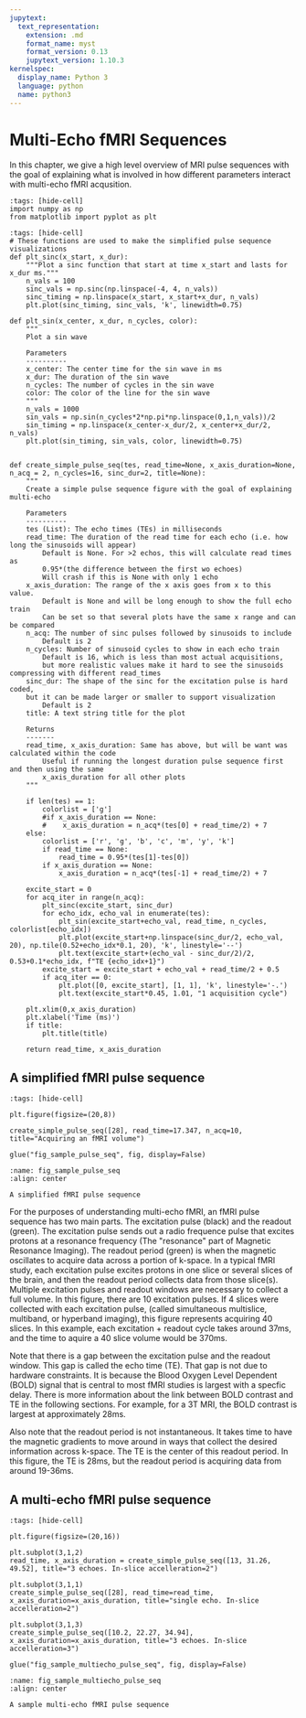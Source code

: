 ```yaml
---
jupytext:
  text_representation:
    extension: .md
    format_name: myst
    format_version: 0.13
    jupytext_version: 1.10.3
kernelspec:
  display_name: Python 3
  language: python
  name: python3
---
```


# Multi-Echo fMRI Sequences

In this chapter, we give a high level overview of MRI pulse sequences with the goal of explaining what is involved in how different parameters interact with multi-echo fMRI acqusition.

```{code-cell} ipython3
:tags: [hide-cell]
import numpy as np
from matplotlib import pyplot as plt
```

```{code-cell} ipython3
:tags: [hide-cell]
# These functions are used to make the simplified pulse sequence visualizations
def plt_sinc(x_start, x_dur):
    """Plot a sinc function that start at time x_start and lasts for x_dur ms."""
    n_vals = 100
    sinc_vals = np.sinc(np.linspace(-4, 4, n_vals))
    sinc_timing = np.linspace(x_start, x_start+x_dur, n_vals)
    plt.plot(sinc_timing, sinc_vals, 'k', linewidth=0.75)

def plt_sin(x_center, x_dur, n_cycles, color):
    """
    Plot a sin wave
    
    Parameters
    ----------
    x_center: The center time for the sin wave in ms
    x_dur: The duration of the sin wave
    n_cycles: The number of cycles in the sin wave
    color: The color of the line for the sin wave
    """
    n_vals = 1000
    sin_vals = np.sin(n_cycles*2*np.pi*np.linspace(0,1,n_vals))/2
    sin_timing = np.linspace(x_center-x_dur/2, x_center+x_dur/2, n_vals)
    plt.plot(sin_timing, sin_vals, color, linewidth=0.75)

    
def create_simple_pulse_seq(tes, read_time=None, x_axis_duration=None, n_acq = 2, n_cycles=16, sinc_dur=2, title=None):
    """
    Create a simple pulse sequence figure with the goal of explaining multi-echo

    Parameters
    ----------
    tes (List): The echo times (TEs) in milliseconds
    read_time: The duration of the read time for each echo (i.e. how long the sinusoids will appear)
        Default is None. For >2 echos, this will calculate read times as
        0.95*(the difference between the first wo echoes)
        Will crash if this is None with only 1 echo
    x_axis_duration: The range of the x axis goes from x to this value.
        Default is None and will be long enough to show the full echo train
        Can be set so that several plots have the same x range and can be compared
    n_acq: The number of sinc pulses followed by sinusoids to include
        Default is 2
    n_cycles: Number of sinusoid cycles to show in each echo train
        Default is 16, which is less than most actual acquisitions,
        but more realistic values make it hard to see the sinusoids compressing with different read_times
    sinc_dur: The shape of the sinc for the excitation pulse is hard coded,
    but it can be made larger or smaller to support visualization
        Default is 2
    title: A text string title for the plot
    
    Returns
    -------
    read_time, x_axis_duration: Same has above, but will be want was calculated within the code
        Useful if running the longest duration pulse sequence first and then using the same
        x_axis_duration for all other plots
    """

    if len(tes) == 1:
        colorlist = ['g']
        #if x_axis_duration == None:
        #    x_axis_duration = n_acq*(tes[0] + read_time/2) + 7
    else:
        colorlist = ['r', 'g', 'b', 'c', 'm', 'y', 'k']
        if read_time == None:
            read_time = 0.95*(tes[1]-tes[0])
        if x_axis_duration == None:
            x_axis_duration = n_acq*(tes[-1] + read_time/2) + 7

    excite_start = 0
    for acq_iter in range(n_acq):
        plt_sinc(excite_start, sinc_dur)
        for echo_idx, echo_val in enumerate(tes):
            plt_sin(excite_start+echo_val, read_time, n_cycles, colorlist[echo_idx])
            plt.plot(excite_start+np.linspace(sinc_dur/2, echo_val, 20), np.tile(0.52+echo_idx*0.1, 20), 'k', linestyle='--')
            plt.text(excite_start+(echo_val - sinc_dur/2)/2, 0.53+0.1*echo_idx, f"TE {echo_idx+1}")
        excite_start = excite_start + echo_val + read_time/2 + 0.5
        if acq_iter == 0:
            plt.plot([0, excite_start], [1, 1], 'k', linestyle='-.')
            plt.text(excite_start*0.45, 1.01, "1 acquisition cycle")

    plt.xlim(0,x_axis_duration)
    plt.xlabel('Time (ms)')
    if title:
        plt.title(title)

    return read_time, x_axis_duration
```

## A simplified fMRI pulse sequence

```{code-cell} ipython3
:tags: [hide-cell]

plt.figure(figsize=(20,8))

create_simple_pulse_seq([28], read_time=17.347, n_acq=10, title="Acquiring an fMRI volume")

glue("fig_sample_pulse_seq", fig, display=False)
```

```{glue:figure} fig_sample_pulse_seq
:name: fig_sample_pulse_seq
:align: center

A simplified fMRI pulse sequence
```

For the purposes of understanding multi-echo fMRI,
an fMRI pulse sequence has two main parts.
The excitation pulse (black) and the readout (green).
The excitation pulse sends out a radio frequence pulse that excites protons at a resonance frequency
(The "resonance" part of Magnetic Resonance Imaging).
The readout period (green) is when the magnetic oscillates
to acquire data across a portion of k-space.
In a typical fMRI study, each excitation pulse excites protons in
one slice or several slices of the brain,
and then the readout period collects data from those slice(s).
Multiple excitation pulses and readout windows are necessary to collect a full volume.
In this figure, there are 10 excitation pulses.
If 4 slices were collected with each excitation pulse,
(called simultaneous multislice, multiband, or hyperband imaging),
this figure represents acquiring 40 slices.
In this example, each excitation + readout cycle takes around 37ms,
and the time to aquire a 40 slice volume would be 370ms.

Note that there is a gap between the excitation pulse and the readout window.
This gap is called the echo time (TE).
That gap is not due to hardware constraints.
It is because the Blood Oxygen Level Dependent (BOLD) signal
that is central to most fMRI studies is largest with a specfic delay.
There is more information about the link between BOLD contrast
and TE in the following sections.
For example, for a 3T MRI, the BOLD contrast is largest at approximately 28ms.

Also note that the readout period is not instantaneous.
It takes time to have the magnetic gradients to move around in ways that collect the desired information across k-space.
The TE is the center of this readout period.
In this figure, the TE is 28ms, but the readout period is acquiring data from around 19-36ms.

## A multi-echo fMRI pulse sequence

```{code-cell} ipython3
:tags: [hide-cell]

plt.figure(figsize=(20,16))

plt.subplot(3,1,2)
read_time, x_axis_duration = create_simple_pulse_seq([13, 31.26, 49.52], title="3 echoes. In-slice accelleration=2")

plt.subplot(3,1,1)
create_simple_pulse_seq([28], read_time=read_time, x_axis_duration=x_axis_duration, title="single echo. In-slice accelleration=2")

plt.subplot(3,1,3)
create_simple_pulse_seq([10.2, 22.27, 34.94], x_axis_duration=x_axis_duration, title="3 echoes. In-slice accelleration=3")

glue("fig_sample_multiecho_pulse_seq", fig, display=False)
```

```{glue:figure} fig_sample_multiecho_pulse_seq
:name: fig_sample_multiecho_pulse_seq
:align: center

A sample multi-echo fMRI pulse sequence
```
